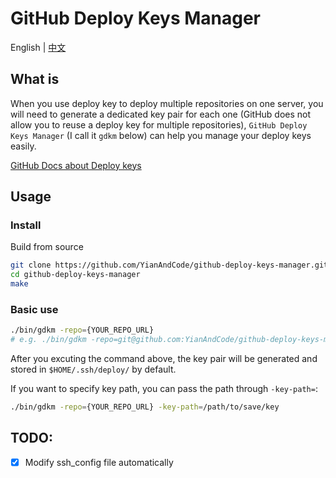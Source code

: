 # GitHub Deploy Keys Manager

English | [中文](README_zh.md)

## What is

When you use deploy key to deploy multiple repositories on one server, you will need to generate a dedicated key pair for each one (GitHub does not allow you to reuse a deploy key for multiple repositories), `GitHub Deploy Keys Manager` (I call it `gdkm` below) can help you manage your deploy keys easily.

[GitHub Docs about Deploy keys](https://docs.github.com/en/developers/overview/managing-deploy-keys#using-multiple-repositories-on-one-server)

## Usage

### Install

Build from source

```bash
git clone https://github.com/YianAndCode/github-deploy-keys-manager.git
cd github-deploy-keys-manager
make
```

### Basic use

```bash
./bin/gdkm -repo={YOUR_REPO_URL}
# e.g. ./bin/gdkm -repo=git@github.com:YianAndCode/github-deploy-keys-manager.git
```

After you excuting the command above, the key pair will be generated and stored in `$HOME/.ssh/deploy/` by default.

If you want to specify key path, you can pass the path through `-key-path=`:
```bash
./bin/gdkm -repo={YOUR_REPO_URL} -key-path=/path/to/save/key
```

## TODO:

 - [x] Modify ssh_config file automatically
